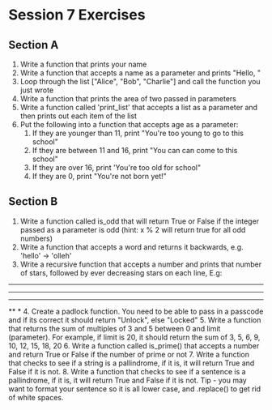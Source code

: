 # Session 7 Exercises
## Section A
1. Write a function that prints your name
2. Write a function that accepts a name as a parameter and prints "Hello, <name>"
3. Loop through the list ["Alice", "Bob", "Charlie"] and call the function you just wrote
4. Write a function that prints the area of two passed in parameters
5. Write a function called 'print_list' that accepts a list as a parameter and then prints out each item of the list
6. Put the following into a function that accepts age as a parameter:
    1. If they are younger than 11, print "You're too young to go to this school"
    2. If they are between 11 and 16, print "You can can come to this school"
    3. If they are over 16, print 'You're too old for school"
    4. If they are 0, print "You're not born yet!"

## Section B
1. Write a function called is_odd that will return True or False if the integer passed as a parameter is odd (hint: x % 2 will return true for all odd numbers)
2. Write a function that accepts a word and returns it backwards, e.g. 'hello' -> 'olleh'
3. Write a recursive function that accepts a number and prints that number of stars, followed by ever decreasing stars on each line, E.g:
*****
****
***
**
*
4. Create a padlock function. You need to be able to pass in a passcode and if its correct it should return "Unlock", else "Locked"
5. Write a function that returns the sum of multiples of 3 and 5 between 0 and limit (parameter). For example, if limit is 20, it should return the sum of 3, 5, 6, 9, 10, 12, 15, 18, 20
6. Write a function called is_prime() that accepts a number and return True or False if the number of prime or not
7. Write a function that checks to see if a string is a pallindrome, if it is, it will return True and False if it is not.
8. Write a function that checks to see if a sentence is a pallindrome, if it is, it will return True and False if it is not. Tip - you may want to format your sentence so it is all lower case, and .replace() to get rid of white spaces.
